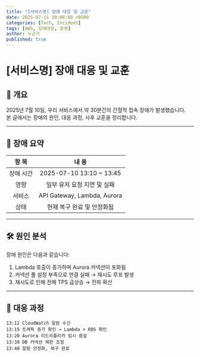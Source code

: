 ```yaml
---
title: "[서비스명] 장애 대응 및 교훈"
date: 2025-07-11 10:00:00 +0900
categories: [Tech, Incident]
tags: [AWS, 장애대응, 운영]
author: 누군가
published: true
---
```


# [서비스명] 장애 대응 및 교훈

## 📍 개요

2025년 7월 10일, 우리 서비스에서 약 30분간의 간헐적 접속 장애가 발생했습니다.  
본 글에서는 장애의 원인, 대응 과정, 사후 교훈을 정리합니다.

---

## 🧩 장애 요약

 |  항 목  |            내   용            |
 |:-----:|:---------------------------:|
| 장애 시간 |  2025-07-10 13:10 ~ 13:45   |
|  영향   |      일부 유저 요청 지연 및 실패       |
|  서비스  | API Gateway, Lambda, Aurora |
|  상태   |       현재 복구 완료 및 안정화됨       |

---

## 🛠 원인 분석

장애 원인은 다음과 같습니다:

1. Lambda 호출이 증가하며 Aurora 커넥션이 포화됨
2. 커넥션 풀 설정 부족으로 연결 실패 → 재시도 루프 발생
3. 재시도로 인해 전체 TPS 급상승 → 전파 확산

---

## 🚒 대응 과정

```text
13:12 CloudWatch 알람 수신
13:15 트래픽 증가 확인 → Lambda + RDS 확인
13:20 Aurora 리드리플리카 임시 증설
13:30 DB 커넥션 제한 조정
13:40 알람 안정화, 복구 완료
